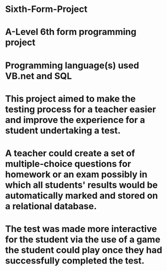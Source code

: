 # Sixth-Form-Project 

# A-Level 6th form programming project 

# Programming language(s) used VB.net and SQL 

# This project aimed to make the testing process for a teacher easier and improve the experience for a student undertaking a test. 

# A teacher could create a set of multiple-choice questions for homework or an exam possibly in which all students' results would be automatically marked and stored on a relational database. 

# The test was made more interactive for the student via the use of a game the student could play once they had successfully completed the test. 

